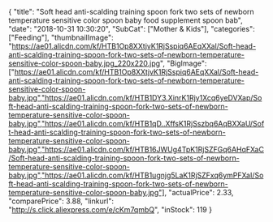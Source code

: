 {
	"title": "Soft head anti-scalding training spoon fork two sets of newborn temperature sensitive color spoon baby food supplement spoon bab",
	"date": "2018-10-31 10:30:20",
	"SubCat": ["Mother & Kids"],
	"categories": ["Feeding"],
	"thumbnailImage": "https://ae01.alicdn.com/kf/HTB1Op8XXtjvK1RjSspiq6AEqXXal/Soft-head-anti-scalding-training-spoon-fork-two-sets-of-newborn-temperature-sensitive-color-spoon-baby.jpg_220x220.jpg",
	"BigImage": ["https://ae01.alicdn.com/kf/HTB1Op8XXtjvK1RjSspiq6AEqXXal/Soft-head-anti-scalding-training-spoon-fork-two-sets-of-newborn-temperature-sensitive-color-spoon-baby.jpg","https://ae01.alicdn.com/kf/HTB1DY3.XinrK1Rjy1Xcq6yeDVXap/Soft-head-anti-scalding-training-spoon-fork-two-sets-of-newborn-temperature-sensitive-color-spoon-baby.jpg","https://ae01.alicdn.com/kf/HTB1qD..XffsK1RjSszbq6AqBXXaU/Soft-head-anti-scalding-training-spoon-fork-two-sets-of-newborn-temperature-sensitive-color-spoon-baby.jpg","https://ae01.alicdn.com/kf/HTB16JWUg4TpK1RjSZFGq6AHqFXaC/Soft-head-anti-scalding-training-spoon-fork-two-sets-of-newborn-temperature-sensitive-color-spoon-baby.jpg","https://ae01.alicdn.com/kf/HTB1ugnjg5LaK1RjSZFxq6ymPFXaI/Soft-head-anti-scalding-training-spoon-fork-two-sets-of-newborn-temperature-sensitive-color-spoon-baby.jpg"],
	"actualPrice": 2.33,
	"comparePrice": 3.88,
	"linkurl": "http://s.click.aliexpress.com/e/cKm7qmbQ",
	"inStock": 119
}
